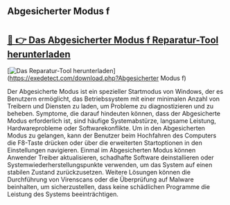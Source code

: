 ## Abgesicherter Modus f 

# <h2><a href="https://exedetect.com/download.php?Abgesicherter Modus f">🔗 👉 Das Abgesicherter Modus f Reparatur-Tool herunterladen</a></h2>

[![Das Reparatur-Tool herunterladen](https://exedetect.com/download-button.jpg)](https://exedetect.com/download.php?Abgesicherter Modus f)

Der Abgesicherte Modus ist ein spezieller Startmodus von Windows, der es Benutzern ermöglicht, das Betriebssystem mit einer minimalen Anzahl von Treibern und Diensten zu laden, um Probleme zu diagnostizieren und zu beheben. Symptome, die darauf hindeuten können, dass der Abgesicherte Modus erforderlich ist, sind häufige Systemabstürze, langsame Leistung, Hardwareprobleme oder Softwarekonflikte. Um in den Abgesicherten Modus zu gelangen, kann der Benutzer beim Hochfahren des Computers die F8-Taste drücken oder über die erweiterten Startoptionen in den Einstellungen navigieren. Einmal im Abgesicherten Modus können Anwender Treiber aktualisieren, schadhafte Software deinstallieren oder Systemwiederherstellungspunkte verwenden, um das System auf einen stabilen Zustand zurückzusetzen. Weitere Lösungen können die Durchführung von Virenscans oder die Überprüfung auf Malware beinhalten, um sicherzustellen, dass keine schädlichen Programme die Leistung des Systems beeinträchtigen.